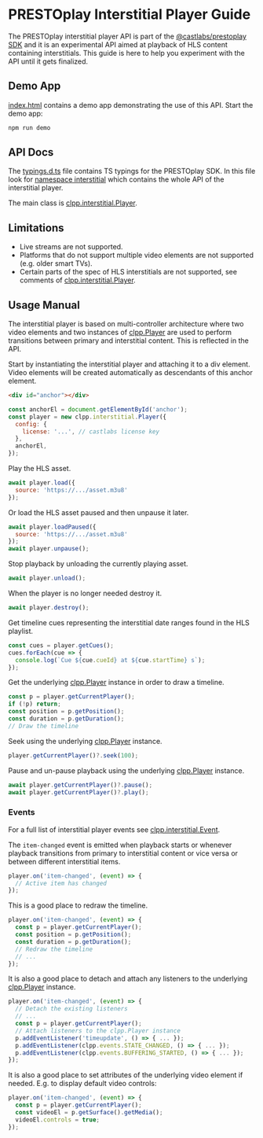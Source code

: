 # PRESTOplay Interstitial Player Guide

The PRESTOplay interstitial player API is part of the [@castlabs/prestoplay SDK](https://www.npmjs.com/package/@castlabs/prestoplay) and it is an experimental API aimed at
playback of HLS content containing interstitials. This guide is here to
help you experiment with the API until it gets finalized.

## Demo App

[index.html](./index.html) contains a demo app demonstrating the use of this API.
Start the demo app:

```sh
npm run demo
```

## API Docs

The [typings.d.ts](./typings.d.ts) file contains TS typings for the PRESTOplay
SDK. In this file look for [namespace interstitial] which contains the whole
API of the interstitial player.

The main class is [clpp.interstitial.Player].

## Limitations

- Live streams are not supported.
- Platforms that do not support multiple video elements are not supported (e.g.
  older smart TVs).
- Certain parts of the spec of HLS interstitials are not supported,
  see comments of [clpp.interstitial.Player].

## Usage Manual

The interstitial player is based on multi-controller architecture where two
video elements and two instances of [clpp.Player] are used to perform
transitions between primary and interstitial content.
This is reflected in the API.

Start by instantiating the interstitial player and attaching it to a div element.
Video elements will be created automatically as descendants of this anchor element.

```html
<div id="anchor"></div>
```
```js
const anchorEl = document.getElementById('anchor');
const player = new clpp.interstitial.Player({
  config: {
    license: '...', // castlabs license key
  },
  anchorEl,
});
```

Play the HLS asset.

```js
await player.load({
  source: 'https://.../asset.m3u8'
});
```

Or load the HLS asset paused and then unpause it later.

```js
await player.loadPaused({
  source: 'https://.../asset.m3u8'
});
await player.unpause();
```

Stop playback by unloading the currently playing asset.

```js
await player.unload();
```

When the player is no longer needed destroy it.

```js
await player.destroy();
```

Get timeline cues representing the interstitial date ranges found in
the HLS playlist.

```js
const cues = player.getCues();
cues.forEach(cue => {
  console.log(`Cue ${cue.cueId} at ${cue.startTime} s`);
});
```

Get the underlying [clpp.Player] instance in order to draw a timeline.

```js
const p = player.getCurrentPlayer();
if (!p) return;
const position = p.getPosition();
const duration = p.getDuration();
// Draw the timeline
```

Seek using the underlying [clpp.Player] instance.

```js
player.getCurrentPlayer()?.seek(100);
```

Pause and un-pause playback using the underlying [clpp.Player] instance.

```js
await player.getCurrentPlayer()?.pause();
await player.getCurrentPlayer()?.play();
```

### Events

For a full list of interstitial player events see [clpp.interstitial.Event].

The `item-changed` event is emitted when playback starts or whenever playback
transitions from primary to interstitial content or vice versa or between
different interstitial items.

```js
player.on('item-changed', (event) => {
  // Active item has changed
});
```

This is a good place to redraw the timeline.

```js
player.on('item-changed', (event) => {
  const p = player.getCurrentPlayer();
  const position = p.getPosition();
  const duration = p.getDuration();
  // Redraw the timeline
  // ...
});
```

It is also a good place to detach and attach any listeners to the underlying
[clpp.Player] instance.

```js
player.on('item-changed', (event) => {
  // Detach the existing listeners
  // ...
  const p = player.getCurrentPlayer();
  // Attach listeners to the clpp.Player instance
  p.addEventListener('timeupdate', () => { ... });
  p.addEventListener(clpp.events.STATE_CHANGED, () => { ... });
  p.addEventListener(clpp.events.BUFFERING_STARTED, () => { ... });
});
```

It is also a good place to set attributes of the underlying video element
if needed. E.g. to display default video controls:

```js
player.on('item-changed', (event) => {
  const p = player.getCurrentPlayer();
  const videoEl = p.getSurface().getMedia();
  videoEl.controls = true;
});
```

[namespace interstitial]: ./typings.d.ts#L6442
[clpp.interstitial.Player]: ./typings.d.ts#L6657
[clpp.interstitial.Event]: ./typings.d.ts#L6566
[clpp.Player]: https://demo.castlabs.com/#/docs?q=clpp.Player
